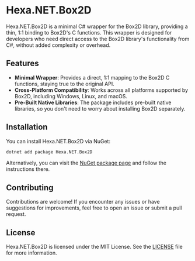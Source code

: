# Hexa.NET.Box2D

Hexa.NET.Box2D is a minimal C# wrapper for the Box2D library, providing a thin, 1:1 binding to Box2D's C functions. This wrapper is designed for developers who need direct access to the Box2D library's functionality from C#, without added complexity or overhead.

## Features

- **Minimal Wrapper**: Provides a direct, 1:1 mapping to the Box2D C functions, staying true to the original API.
- **Cross-Platform Compatibility**: Works across all platforms supported by Box2D, including Windows, Linux, and macOS.
- **Pre-Built Native Libraries**: The package includes pre-built native libraries, so you don't need to worry about installing Box2D separately.

## Installation

You can install Hexa.NET.Box2D via NuGet:

```bash
dotnet add package Hexa.NET.Box2D
```

Alternatively, you can visit the [NuGet package page](https://www.nuget.org/packages/Hexa.NET.Box2D) and follow the instructions there.

## Contributing

Contributions are welcome! If you encounter any issues or have suggestions for improvements, feel free to open an issue or submit a pull request.

## License

Hexa.NET.Box2D is licensed under the MIT License. See the [LICENSE](https://github.com/HexaEngine/Hexa.NET.Box2D/blob/master/LICENSE.txt) file for more information.